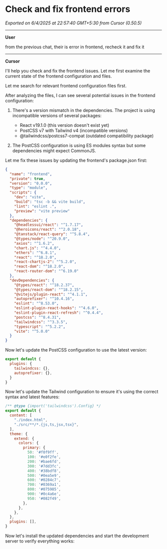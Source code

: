 # Check and fix frontend errors
_Exported on 6/4/2025 at 22:57:40 GMT+5:30 from Cursor (0.50.5)_

---

**User**

from the previous chat, their is error in frontend, recheck it and fix it

---

**Cursor**

I'll help you check and fix the frontend issues. Let me first examine the current state of the frontend configuration and files.

Let me search for relevant frontend configuration files first.

After analyzing the files, I can see several potential issues in the frontend configuration:

1. There's a version mismatch in the dependencies. The project is using incompatible versions of several packages:
   - React v19.1.0 (this version doesn't exist yet)
   - PostCSS v7 with Tailwind v4 (incompatible versions)
   - @tailwindcss/postcss7-compat (outdated compatibility package)

2. The PostCSS configuration is using ES modules syntax but some dependencies might expect CommonJS.

Let me fix these issues by updating the frontend's package.json first:

```json
{
  "name": "frontend",
  "private": true,
  "version": "0.0.0",
  "type": "module",
  "scripts": {
    "dev": "vite",
    "build": "tsc -b && vite build",
    "lint": "eslint .",
    "preview": "vite preview"
  },
  "dependencies": {
    "@headlessui/react": "^1.7.17",
    "@heroicons/react": "^2.0.18",
    "@tanstack/react-query": "^5.8.4",
    "@types/node": "^20.9.0",
    "axios": "^1.6.2",
    "chart.js": "^4.4.0",
    "ethers": "^6.8.1",
    "react": "^18.2.0",
    "react-chartjs-2": "^5.2.0",
    "react-dom": "^18.2.0",
    "react-router-dom": "^6.19.0"
  },
  "devDependencies": {
    "@types/react": "^18.2.37",
    "@types/react-dom": "^18.2.15",
    "@vitejs/plugin-react": "^4.1.1",
    "autoprefixer": "^10.4.16",
    "eslint": "^8.53.0",
    "eslint-plugin-react-hooks": "^4.6.0",
    "eslint-plugin-react-refresh": "^0.4.4",
    "postcss": "^8.4.31",
    "tailwindcss": "^3.3.5",
    "typescript": "^5.2.2",
    "vite": "^5.0.0"
  }
}
```

Now let's update the PostCSS configuration to use the latest version:

```javascript
export default {
  plugins: {
    tailwindcss: {},
    autoprefixer: {},
  }
}
```

Now let's update the Tailwind configuration to ensure it's using the correct syntax and latest features:

```javascript
/** @type {import('tailwindcss').Config} */
export default {
  content: [
    "./index.html",
    "./src/**/*.{js,ts,jsx,tsx}",
  ],
  theme: {
    extend: {
      colors: {
        primary: {
          50: '#f0f9ff',
          100: '#e0f2fe',
          200: '#bae6fd',
          300: '#7dd3fc',
          400: '#38bdf8',
          500: '#0ea5e9',
          600: '#0284c7',
          700: '#0369a1',
          800: '#075985',
          900: '#0c4a6e',
          950: '#082f49',
        },
      },
    },
  },
  plugins: [],
}
```

Now let's install the updated dependencies and start the development server to verify everything works:

